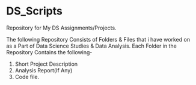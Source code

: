 # DS_Scripts
Repository for My DS Assignments/Projects.

The following Repository Consists of Folders & Files that i have worked on as a Part of Data Science Studies & Data Analysis. 
Each Folder in the Repository Contains the following-
1) Short Project Description
2) Analysis Report(If Any)
3) Code  file.

